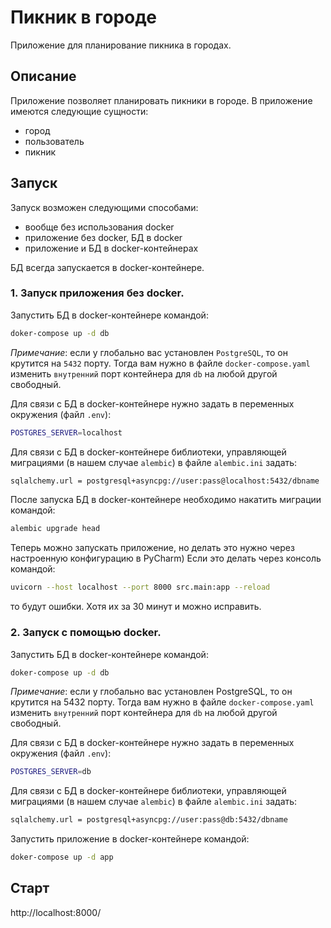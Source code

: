 # Пикник в городе
Приложение для планирование пикника в городах. 

## Описание
Приложение позволяет планировать пикники в городе. 
В приложение имеются следующие сущности:
- город
- пользователь
- пикник

## Запуск
Запуск возможен следующими способами:
- вообще без использования docker
- приложение без docker, БД в docker
- приложение и БД в docker-контейнерах

БД всегда запускается в docker-контейнере.

### 1. Запуск приложения без docker.
Запустить БД в docker-контейнере командой:
```bash
doker-compose up -d db
```
_Примечание_: если у глобально вас установлен `PostgreSQL`, то он крутится на `5432` порту. 
Тогда вам нужно в файле `docker-compose.yaml` изменить `внутренний` порт контейнера для `db` на любой другой свободный.

Для связи с БД в docker-контейнере нужно задать в переменных окружения (файл `.env`):
```bash
POSTGRES_SERVER=localhost
```
Для связи с БД в docker-контейнере библиотеки, управляющей миграциями (в нашем случае `alembic`) в файле `alembic.ini` задать:
```bash
sqlalchemy.url = postgresql+asyncpg://user:pass@localhost:5432/dbname
```
После запуска БД в docker-контейнере необходимо накатить миграции командой:
```bash
alembic upgrade head
```
Теперь можно запускать приложение, но делать это нужно через настроенную конфигурацию в PyCharm) 
Если это делать через консоль командой:
```bash
uvicorn --host localhost --port 8000 src.main:app --reload
```
то будут ошибки. Хотя их за 30 минут и можно исправить. 

### 2. Запуск с помощью docker.
Запустить БД в docker-контейнере командой:
```bash
doker-compose up -d db
```
_Примечание_: если у глобально вас установлен PostgreSQL, то он крутится на 5432 порту. 
Тогда вам нужно в файле `docker-compose.yaml` изменить `внутренний` порт контейнера для `db` на любой другой свободный.

Для связи с БД в docker-контейнере нужно задать в переменных окружения (файл `.env`):
```bash
POSTGRES_SERVER=db
```
Для связи с БД в docker-контейнере библиотеки, управляющей миграциями (в нашем случае `alembic`) в файле `alembic.ini` задать:
```bash
sqlalchemy.url = postgresql+asyncpg://user:pass@db:5432/dbname
```
Запустить приложение в docker-контейнере командой:
```bash
doker-compose up -d app
```


## Старт
http://localhost:8000/

